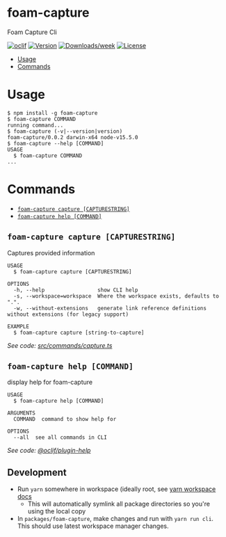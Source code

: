 foam-capture
========

Foam Capture Cli

[![oclif](https://img.shields.io/badge/cli-oclif-brightgreen.svg)](https://oclif.io)
[![Version](https://img.shields.io/npm/v/foam-capture.svg)](https://npmjs.org/package/foam-capture)
[![Downloads/week](https://img.shields.io/npm/dw/foam-capture.svg)](https://npmjs.org/package/foam-capture)
[![License](https://img.shields.io/npm/l/foam-capture.svg)](https://github.com/foambubble/foam/blob/master/package.json)

<!-- toc -->
* [Usage](#usage)
* [Commands](#commands)
<!-- tocstop -->
# Usage
<!-- usage -->
```sh-session
$ npm install -g foam-capture
$ foam-capture COMMAND
running command...
$ foam-capture (-v|--version|version)
foam-capture/0.0.2 darwin-x64 node-v15.5.0
$ foam-capture --help [COMMAND]
USAGE
  $ foam-capture COMMAND
...
```
<!-- usagestop -->
# Commands
<!-- commands -->
* [`foam-capture capture [CAPTURESTRING]`](#foam-capture-capture-capturestring)
* [`foam-capture help [COMMAND]`](#foam-capture-help-command)

## `foam-capture capture [CAPTURESTRING]`

Captures provided information

```
USAGE
  $ foam-capture capture [CAPTURESTRING]

OPTIONS
  -h, --help                 show CLI help
  -s, --workspace=workspace  Where the workspace exists, defaults to ".".
  -w, --without-extensions   generate link reference definitions without extensions (for legacy support)

EXAMPLE
  $ foam-capture capture [string-to-capture]
```

_See code: [src/commands/capture.ts](https://github.com/anglinb/foam-capture/blob/v0.0.2/src/commands/capture.ts)_

## `foam-capture help [COMMAND]`

display help for foam-capture

```
USAGE
  $ foam-capture help [COMMAND]

ARGUMENTS
  COMMAND  command to show help for

OPTIONS
  --all  see all commands in CLI
```

_See code: [@oclif/plugin-help](https://github.com/oclif/plugin-help/blob/v3.2.1/src/commands/help.ts)_
<!-- commandsstop -->

## Development

- Run `yarn` somewhere in workspace (ideally root, see [yarn workspace docs](https://classic.yarnpkg.com/en/docs/workspaces/)
  - This will automatically symlink all package directories so you're using the local copy
- In `packages/foam-capture`, make changes and run with `yarn run cli`. This should use latest workspace manager changes.
